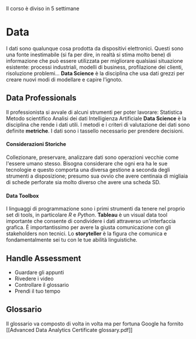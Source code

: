 Il corso è diviso in 5 settimane
# Data
I dati sono qualunque cosa prodotta da dispositivi elettronici. Questi sono una fonte inestimabile (si fa per dire, in realtà si stima molto bene) di informazione che può essere utilizzata per migliorare qualsiasi situazione esistente: processi industriali, modelli di business, profilazione dei clienti, risoluzione problemi... 
**Data Science** è la disciplina che usa dati grezzi per creare nuovi modi di modellare e capire l'ignoto.
## Data Professionals
Il professionista si avvale di alcuni strumenti per poter lavorare:
	Statistica
	Metodo scientifico
	Analisi dei dati
	Intelligienza Artificiale
**Data Science** è la disciplina che rende i dati utili. I metodi e i criteri di valutazione dei dati sono definite **metriche**.
I dati sono i tassello necessario per prendere decisioni.
#### Considerazioni Storiche
Collezionare, preservare, analizzare dati sono operazioni vecchie come l'essere umano stesso. Bisogna considerare che ogni era ha le sue tecnologie e questo comporta una diversa gestione a seconda degli strumenti a disposizione; presumo sua ovvio che avere centinaia di migliaia di schede perforate sia molto diverso che avere una scheda SD. 
#### Data Toolbox
I linguaggi di programmazione sono i primi strumenti da tenere nel proprio set di tools, in particolare *R* e *Python*. 
**Tableau** è un visual data tool importante che consente di condividere i dati attraverso un'interfaccia grafica. È importantissimo per avere la giusta comunicazione con gli stakeholders non tecnici. 
Lo **storyteller** è la figura che comunica e fondamentalmente sei tu con le tue abilità linguistiche.
## Handle Assessment
* Guardare gli appunti
* Rivedere i video
* Controllare il glossario
* Prendi il tuo tempo
## Glossario
Il glossario va composto di volta in volta ma per fortuna Google ha fornito [[Advanced Data Analytics Certificate glossary.pdf]] 